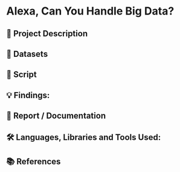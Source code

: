 # Alexa, Can You Handle Big Data?

## 📝 Project Description

## 📁 Datasets

## 📜 Script

## 💡 Findings:

## 💼 Report / Documentation

## 🛠️ Languages, Libraries and Tools Used:

## 📚 References
